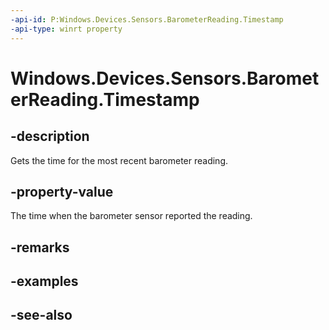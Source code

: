 ----api-id: P:Windows.Devices.Sensors.BarometerReading.Timestamp
-api-type: winrt property
---<!-- Property syntaxpublic Windows.Foundation.DateTime Timestamp { get; }--># Windows.Devices.Sensors.BarometerReading.Timestamp## -descriptionGets the time for the most recent barometer reading.## -property-valueThe time when the barometer sensor reported the reading.## -remarks## -examples## -see-also